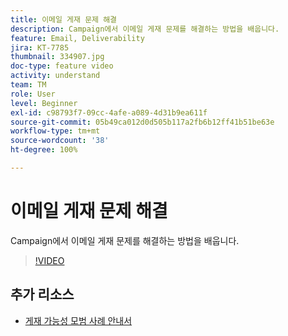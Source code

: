 ```yaml
---
title: 이메일 게재 문제 해결
description: Campaign에서 이메일 게재 문제를 해결하는 방법을 배웁니다.
feature: Email, Deliverability
jira: KT-7785
thumbnail: 334907.jpg
doc-type: feature video
activity: understand
team: TM
role: User
level: Beginner
exl-id: c98793f7-09cc-4afe-a089-4d31b9ea611f
source-git-commit: 05b49ca012d0d505b117a2fb6b12ff41b51be63e
workflow-type: tm+mt
source-wordcount: '38'
ht-degree: 100%

---
```


# 이메일 게재 문제 해결

Campaign에서 이메일 게재 문제를 해결하는 방법을 배웁니다.

>[!VIDEO](https://video.tv.adobe.com/v/334907?quality=12&learn=on)

## 추가 리소스

* [게재 가능성 모범 사례 안내서](https://experienceleague.adobe.com/docs/deliverability-learn/deliverability-best-practice-guide/introduction.html?lang=ko)

